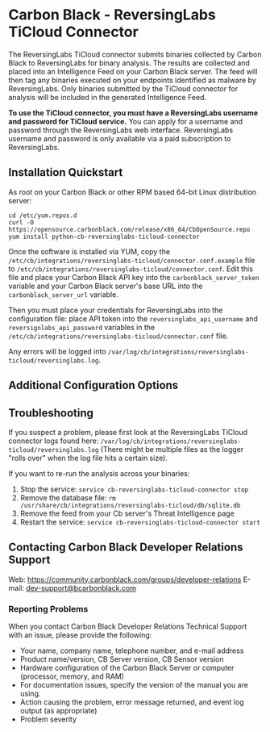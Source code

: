 # Carbon Black - ReversingLabs TiCloud Connector

The ReversingLabs TiCloud connector submits binaries collected by Carbon Black to ReversingLabs
for binary analysis. The results are collected and placed into an Intelligence
Feed on your Carbon Black server. The feed will then tag any binaries executed on your
endpoints identified as malware by ReversingLabs. Only binaries submitted by the TiCloud connector
for analysis will be included in the generated Intelligence Feed.

**To use the TiCloud connector, you must have a ReversingLabs username and password for TiCloud service.** You can
apply for a username and password through the ReversingLabs web interface. ReversingLabs username and password
is only available via a paid subscription to ReversingLabs.

## Installation Quickstart

As root on your Carbon Black or other RPM based 64-bit Linux distribution server:
```
cd /etc/yum.repos.d
curl -O https://opensource.carbonblack.com/release/x86_64/CbOpenSource.repo
yum install python-cb-reversinglabs-ticloud-connector
```

Once the software is installed via YUM, copy the `/etc/cb/integrations/reversinglabs-ticloud/connector.conf.example` file to
`/etc/cb/integrations/reversinglabs-ticloud/connector.conf`. Edit this file and place your Carbon Black API key into the
`carbonblack_server_token` variable and your Carbon Black server's base URL into the `carbonblack_server_url` variable.

Then you must place your credentials for ReversingLabs into the configuration file: place API token
into the `reversinglabs_api_username` and `reversignlabs_api_password` variables in the
`/etc/cb/integrations/reversinglabs-ticloud/connector.conf` file.

Any errors will be logged into `/var/log/cb/integrations/reversinglabs-ticloud/reversinglabs.log`.

## Additional Configuration Options

## Troubleshooting

If you suspect a problem, please first look at the ReversingLabs TiCloud connector logs found here:
`/var/log/cb/integrations/reversinglabs-ticloud/reversinglabs.log`
(There might be multiple files as the logger "rolls over" when the log file hits a certain size).

If you want to re-run the analysis across your binaries:

1. Stop the service: `service cb-reversinglabs-ticloud-connector stop`
2. Remove the database file: `rm /usr/share/cb/integrations/reversinglabs-ticloud/db/sqlite.db`
3. Remove the feed from your Cb server's Threat Intelligence page
4. Restart the service: `service cb-reversinglabs-ticloud-connector start`

## Contacting Carbon Black Developer Relations Support

Web: https://community.carbonblack.com/groups/developer-relations
E-mail: dev-support@bcarbonblack.com

### Reporting Problems

When you contact Carbon Black Developer Relations Technical Support with an issue, please provide the following:

* Your name, company name, telephone number, and e-mail address
* Product name/version, CB Server version, CB Sensor version
* Hardware configuration of the Carbon Black Server or computer (processor, memory, and RAM)
* For documentation issues, specify the version of the manual you are using.
* Action causing the problem, error message returned, and event log output (as appropriate)
* Problem severity

